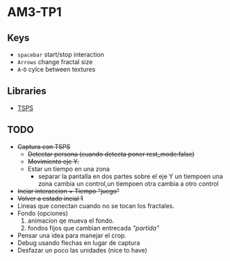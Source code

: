 # AM3-TP1

## Keys
 - `spacebar` start/stop interaction
 - `Arrows` change fractal size
 - `A`-`D` cylce between textures 

## Libraries 
 - [TSPS](http://www.tsps.cc/)

## TODO

 - ~~Captura con TSPS~~
   - ~~Detectar persona (cuando detecta poner rest_mode:false)~~
   - ~~Movimiento eje Y.~~
   - Estar un tiempo en una zona
      - separar la pantalla en dos partes sobre el eje Y un tiempoen una zona cambia un control,un tiempoen otra cambia a otro control
 - ~~Inciar interaccion + Tiempo "juego"~~
 - ~~Volver a estado incial 1~~
 - Lineas que conectan cuando no se tocan los fractales.
 - Fondo (opciones)
    1. animacion qe mueva el fondo.
    2. fondos fijos que cambian entrecada _"partida"_
 - Pensar una idea para manejar el crop.
 - Debug usando flechas en lugar de captura
 - Desfazar un poco las unidades (nice to have)